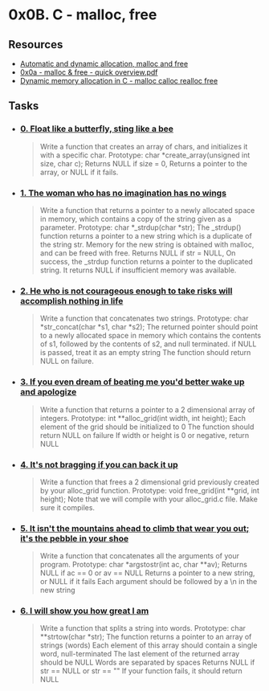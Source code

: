 # 0x0B. C - malloc, free
## **Resources**
* [Automatic and dynamic allocation, malloc and free](https://intranet.alxswe.com/concepts/62)
* [0x0a - malloc & free - quick overview.pdf](https://intranet.alxswe.com/rltoken/7q6RmWq86XkUhvmlhrg9bg)
* [Dynamic memory allocation in C - malloc calloc realloc free](https://intranet.alxswe.com/rltoken/pfGb2oVIYLO_1a8jtFGQYw)
## **Tasks**
* ### [0. Float like a butterfly, sting like a bee](./0-create_array.c)
    > Write a function that creates an array of chars, and initializes it with a specific char. Prototype: char *create_array(unsigned int size, char c); Returns NULL if size = 0, Returns a pointer to the array, or NULL if it fails.
* ### [1. The woman who has no imagination has no wings](./1-strdup.c)
    > Write a function that returns a pointer to a newly allocated space in memory, which contains a copy of the string given as a parameter. Prototype: char *_strdup(char *str); The _strdup() function returns a pointer to a new string which is a duplicate of the string str. Memory for the new string is obtained with malloc, and can be freed with free. Returns NULL if str = NULL, On success, the _strdup function returns a pointer to the duplicated string. It returns NULL if insufficient memory was available.
* ### [2. He who is not courageous enough to take risks will accomplish nothing in life](./2-str_concat.c)
    > Write a function that concatenates two strings.
    > Prototype: char *str_concat(char *s1, char *s2);
    > The returned pointer should point to a newly allocated space in memory which contains the contents of s1, followed by the contents of s2, and null terminated.
    > if NULL is passed, treat it as an empty string
    > The function should return NULL on failure.
* ### [3. If you even dream of beating me you'd better wake up and apologize](./3-alloc_grid.c)
    > Write a function that returns a pointer to a 2 dimensional array of integers.
    > Prototype: int **alloc_grid(int width, int height);
    > Each element of the grid should be initialized to 0
    > The function should return NULL on failure
    > If width or height is 0 or negative, return NULL
* ### [4. It's not bragging if you can back it up](./4-free_grid.c)
    > Write a function that frees a 2 dimensional grid previously created by your alloc_grid function.
    > Prototype: void free_grid(int **grid, int height);
    > Note that we will compile with your alloc_grid.c file. Make sure it compiles.
* ### [5. It isn't the mountains ahead to climb that wear you out; it's the pebble in your shoe](./100-argstostr.c)
    > Write a function that concatenates all the arguments of your program.
    > Prototype: char *argstostr(int ac, char **av);
    > Returns NULL if ac == 0 or av == NULL
    > Returns a pointer to a new string, or NULL if it fails
    > Each argument should be followed by a \n in the new string
* ### [6. I will show you how great I am](./101-strtow.c)
    > Write a function that splits a string into words.
    > Prototype: char **strtow(char *str);
    > The function returns a pointer to an array of strings (words)
    > Each element of this array should contain a single word, null-terminated
    > The last element of the returned array should be NULL
    > Words are separated by spaces
    > Returns NULL if str == NULL or str == ""
    > If your function fails, it should return NULL
